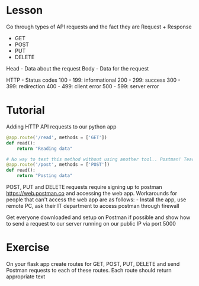 # Lesson 
Go through types of API requests and the fact they are Request + Response
- GET
- POST
- PUT
- DELETE 

Head - Data about the request
Body - Data for the request

HTTP - Status codes
100 - 199: informational
200 - 299: success
300 - 399: redirection
400 - 499: client error
500 - 599: server error

# Tutorial
Adding HTTP API requests to our python app

```py
@app.route('/read', methods = ['GET'])
def read():
    return "Reading data"

# No way to test this method without using another tool.. Postman! Teach after this code
@app.route('/post', methods = ['POST'])
def read():
    return "Posting data"

```

<!-- if request.method == "post"  -->

POST, PUT and DELETE requests require signing up to postman https://web.postman.co and accessing the web app. Workarounds for people that can't access the web app are as follows: - Install the app, use remote PC, ask their IT department to access postman through firewall

Get everyone downloaded and setup on Postman if possible and show how to send a request to our server running on our public IP via port 5000

# Exercise
On your flask app create routes for GET, POST, PUT, DELETE and send Postman requests to each of these routes. Each route should return appropriate text